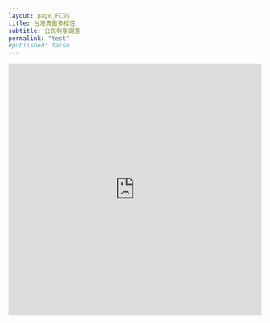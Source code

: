 ```yaml
---
layout: page_FCDS
title: 台灣真菌多樣性
subtitle: 公民科學調查
permalink: "test"
#published: false
---
```

<iframe referrerpolicy="no-referrer-when-downgrade" height="500" width="100%" style="border:none;" src="https://script.google.com/macros/s/AKfycbwiAT1PWwF_KsMJMI72JmJqwoRolXtj_lFKotzE-4JfKAUCg3rHd48JidbNtMiX7MnvWQ/exec"></iframe>

